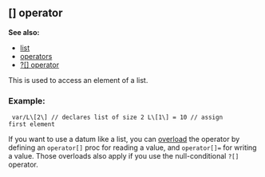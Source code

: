 ## \[\] operator
**See also:**
*   [list](/list)
*   [operators](/operator)
*   [?\[\] operator](/operator/%3f%5B%5D)


This is used to access an element of a list.
### Example:

```
 var/L\[2\] // declares list of size 2 L\[1\] = 10 // assign
first element 
```
 

If you want to use a datum like a
list, you can [overload](/operator/overload) the operator by defining
an `operator[]` proc for reading a value, and `operator[]=` for writing
a value. Those overloads also apply if you use the null-conditional
`?[]` operator.